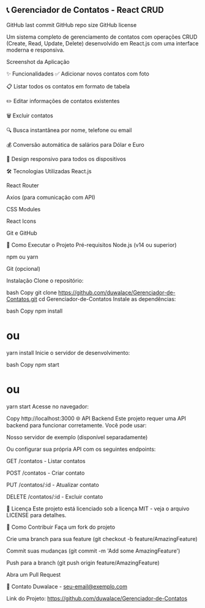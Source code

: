 ## 📞 Gerenciador de Contatos - React CRUD
GitHub last commit
GitHub repo size
GitHub license

Um sistema completo de gerenciamento de contatos com operações CRUD (Create, Read, Update, Delete) desenvolvido em React.js com uma interface moderna e responsiva.

Screenshot da Aplicação <!-- Adicione uma screenshot real depois -->

✨ Funcionalidades
✅ Adicionar novos contatos com foto

📋 Listar todos os contatos em formato de tabela

✏️ Editar informações de contatos existentes

🗑️ Excluir contatos

🔍 Busca instantânea por nome, telefone ou email

💰 Conversão automática de salários para Dólar e Euro

📱 Design responsivo para todos os dispositivos

🛠️ Tecnologias Utilizadas
React.js

React Router

Axios (para comunicação com API)

CSS Modules

React Icons

Git e GitHub

🚀 Como Executar o Projeto
Pré-requisitos
Node.js (v14 ou superior)

npm ou yarn

Git (opcional)

Instalação
Clone o repositório:

bash
Copy
git clone https://github.com/duwalace/Gerenciador-de-Contatos.git
cd Gerenciador-de-Contatos
Instale as dependências:

bash
Copy
npm install
# ou
yarn install
Inicie o servidor de desenvolvimento:

bash
Copy
npm start
# ou
yarn start
Acesse no navegador:

Copy
http://localhost:3000
🌐 API Backend
Este projeto requer uma API backend para funcionar corretamente. Você pode usar:

Nosso servidor de exemplo (disponível separadamente)

Ou configurar sua própria API com os seguintes endpoints:

GET /contatos - Listar contatos

POST /contatos - Criar contato

PUT /contatos/:id - Atualizar contato

DELETE /contatos/:id - Excluir contato

📝 Licença
Este projeto está licenciado sob a licença MIT - veja o arquivo LICENSE para detalhes.

🤝 Como Contribuir
Faça um fork do projeto

Crie uma branch para sua feature (git checkout -b feature/AmazingFeature)

Commit suas mudanças (git commit -m 'Add some AmazingFeature')

Push para a branch (git push origin feature/AmazingFeature)

Abra um Pull Request

📧 Contato
Duwalace - seu-email@exemplo.com

Link do Projeto: https://github.com/duwalace/Gerenciador-de-Contatos
